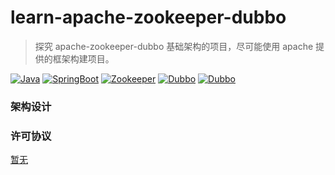 # learn-apache-zookeeper-dubbo

> 探究 apache-zookeeper-dubbo 基础架构的项目，尽可能使用 apache 提供的框架构建项目。

[![Java](https://img.shields.io/badge/java-8+-ae7118.svg?style=flat-square)](https://www.oracle.com/cn/java/technologies)
[![SpringBoot](https://img.shields.io/badge/springboot-2.7.10-6cb52d.svg?style=flat-square)]()
[![Zookeeper](https://img.shields.io/badge/zookeeper-3.8.1-46712f.svg?style=flat-square)](https://github.com/alibaba/nacos)
[![Dubbo](https://img.shields.io/badge/dubbo-3.2.2-7862f6.svg?style=flat-square)](https://github.com/apache/dubbo)
[![Dubbo](https://img.shields.io/badge/dubboadmin-0.5.0-7862f6.svg?style=flat-square)](https://github.com/apache/dubbo-admin)

### 架构设计

### 许可协议

[暂无]()
